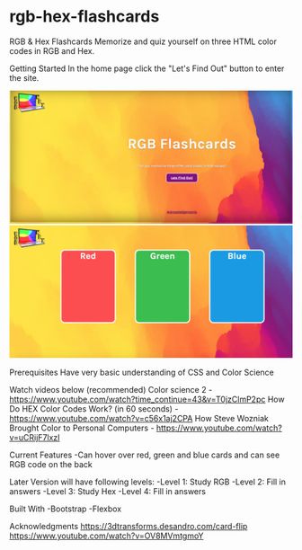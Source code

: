 # rgb-hex-flashcards

RGB & Hex Flashcards
Memorize and quiz yourself on three HTML color codes in RGB and Hex.

Getting Started
In the home page click the "Let's Find Out" button to enter the site. 

![Alt text](img/screenshot_homepage.png "Homepage")
![Alt text](img/screenshot_cards.png "Homepage")



Prerequisites
Have very basic understanding of CSS and Color Science 

Watch videos below (recommended)
Color science 2 - https://www.youtube.com/watch?time_continue=43&v=T0jzClmP2pc
How Do HEX Color Codes Work? (in 60 seconds) - https://www.youtube.com/watch?v=c56x1aj2CPA
How Steve Wozniak Brought Color to Personal Computers - https://www.youtube.com/watch?v=uCRijF7lxzI


Current Features
-Can hover over red, green and blue cards and can see RGB code on the back

Later Version will have following levels:
-Level 1: Study RGB
-Level 2: Fill in answers 
-Level 3: Study Hex 
-Level 4: Fill in answers 


Built With
-Bootstrap 
-Flexbox

Acknowledgments
https://3dtransforms.desandro.com/card-flip 
https://www.youtube.com/watch?v=OV8MVmtgmoY 